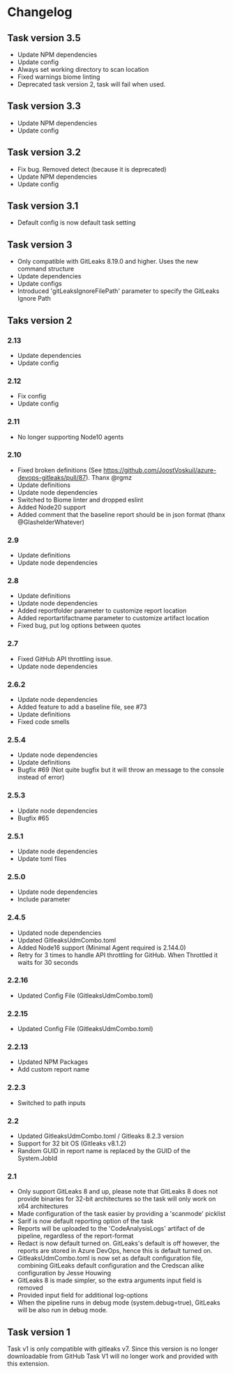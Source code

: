# Changelog

## Task version 3.5

- Update NPM dependencies
- Update config
- Always set working directory to scan location
- Fixed warnings biome linting
- Deprecated task version 2, task will fail when used.

## Task version 3.3

- Update NPM dependencies
- Update config

## Task version 3.2

- Fix bug. Removed detect (because it is deprecated)
- Update NPM dependencies
- Update config

## Task version 3.1

- Default config is now default task setting

## Task version 3

- Only compatible with GitLeaks 8.19.0 and higher. Uses the new command structure
- Update dependencies
- Update configs
- Introduced 'gitLeaksIgnoreFilePath' parameter to specify the GitLeaks Ignore Path

## Taks version 2

### 2.13

- Update dependencies
- Update config

### 2.12

- Fix config
- Update config

### 2.11

- No longer supporting Node10 agents

### 2.10

- Fixed broken definitions (See https://github.com/JoostVoskuil/azure-devops-gitleaks/pull/87). Thanx @rgmz
- Update definitions
- Update node dependencies
- Switched to Biome linter and dropped eslint
- Added Node20 support
- Added comment that the baseline report should be in json format (thanx @GlashelderWhatever)

### 2.9

- Update definitions
- Update node dependencies

### 2.8

- Update definitions
- Update node dependencies
- Added reportfolder parameter to customize report location
- Added reportartifactname parameter to customize artifact location
- Fixed bug, put log options between quotes

### 2.7

- Fixed GitHub API throttling issue.
- Update node dependencies

### 2.6.2

- Update node dependencies
- Added feature to add a baseline file, see #73
- Update definitions
- Fixed code smells

### 2.5.4

- Update node dependencies
- Update definitions
- Bugfix #69 (Not quite bugfix but it will throw an message to the console instead of error)

### 2.5.3

- Update node dependencies
- Bugfix #65

### 2.5.1

- Update node dependencies
- Update toml files

### 2.5.0

- Update node dependencies
- Include parameter

### 2.4.5

- Updated node dependencies
- Updated GitleaksUdmCombo.toml
- Added Node16 support (Minimal Agent required is 2.144.0)
- Retry for 3 times to handle API throttling for GitHub. When Throttled it waits for 30 seconds

### 2.2.16

- Updated Config File (GitleaksUdmCombo.toml)

### 2.2.15

- Updated Config File (GitleaksUdmCombo.toml)

### 2.2.13

- Updated NPM Packages
- Add custom report name

### 2.2.3

- Switched to path inputs

### 2.2

- Updated GitleaksUdmCombo.toml / Gitleaks 8.2.3 version
- Support for 32 bit OS (Gitleaks v8.1.2)
- Random GUID in report name is replaced by the GUID of the System.JobId

### 2.1

- Only support GitLeaks 8 and up, please note that GitLeaks 8 does not provide binaries for 32-bit architectures so the task will only work on x64 architectures
- Made configuration of the task easier by providing a 'scanmode' picklist
- Sarif is now default reporting option of the task
- Reports will be uploaded to the 'CodeAnalysisLogs' artifact of de pipeline, regardless of the report-format
- Redact is now default turned on. GitLeaks's default is off however, the reports are stored in Azure DevOps, hence this is default turned on.
- GitleaksUdmCombo.toml is now set as default configuration file, combining GitLeaks default configuration and the Credscan alike configuration by Jesse Houwing
- GitLeaks 8 is made simpler, so the extra arguments input field is removed
- Provided input field for additional log-options
- When the pipeline runs in debug mode (system.debug=true), GitLeaks will be also run in debug mode.

## Task version 1

Task v1 is only compatible with gitleaks v7. Since this version is no longer downloadable from GitHub Task V1 will no longer work and provided with this extension.
